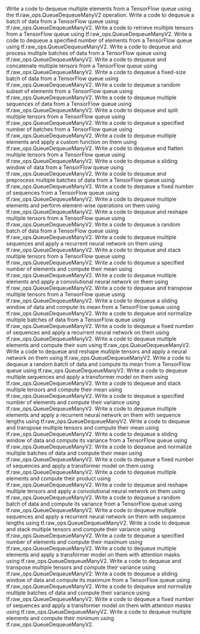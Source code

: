 Write a code to dequeue multiple elements from a TensorFlow queue using the tf.raw_ops.QueueDequeueManyV2 operation.
Write a code to dequeue a batch of data from a TensorFlow queue using tf.raw_ops.QueueDequeueManyV2.
Write a code to retrieve multiple tensors from a TensorFlow queue using tf.raw_ops.QueueDequeueManyV2.
Write a code to dequeue a specified number of elements from a TensorFlow queue using tf.raw_ops.QueueDequeueManyV2.
Write a code to dequeue and process multiple batches of data from a TensorFlow queue using tf.raw_ops.QueueDequeueManyV2.
Write a code to dequeue and concatenate multiple tensors from a TensorFlow queue using tf.raw_ops.QueueDequeueManyV2.
Write a code to dequeue a fixed-size batch of data from a TensorFlow queue using tf.raw_ops.QueueDequeueManyV2.
Write a code to dequeue a random subset of elements from a TensorFlow queue using tf.raw_ops.QueueDequeueManyV2.
Write a code to dequeue multiple sequences of data from a TensorFlow queue using tf.raw_ops.QueueDequeueManyV2.
Write a code to dequeue and split multiple tensors from a TensorFlow queue using tf.raw_ops.QueueDequeueManyV2.
Write a code to dequeue a specified number of batches from a TensorFlow queue using tf.raw_ops.QueueDequeueManyV2.
Write a code to dequeue multiple elements and apply a custom function on them using tf.raw_ops.QueueDequeueManyV2.
Write a code to dequeue and flatten multiple tensors from a TensorFlow queue using tf.raw_ops.QueueDequeueManyV2.
Write a code to dequeue a sliding window of data from a TensorFlow queue using tf.raw_ops.QueueDequeueManyV2.
Write a code to dequeue and preprocess multiple batches of data from a TensorFlow queue using tf.raw_ops.QueueDequeueManyV2.
Write a code to dequeue a fixed number of sequences from a TensorFlow queue using tf.raw_ops.QueueDequeueManyV2.
Write a code to dequeue multiple elements and perform element-wise operations on them using tf.raw_ops.QueueDequeueManyV2.
Write a code to dequeue and reshape multiple tensors from a TensorFlow queue using tf.raw_ops.QueueDequeueManyV2.
Write a code to dequeue a random batch of data from a TensorFlow queue using tf.raw_ops.QueueDequeueManyV2.
Write a code to dequeue multiple sequences and apply a recurrent neural network on them using tf.raw_ops.QueueDequeueManyV2.
Write a code to dequeue and stack multiple tensors from a TensorFlow queue using tf.raw_ops.QueueDequeueManyV2.
Write a code to dequeue a specified number of elements and compute their mean using tf.raw_ops.QueueDequeueManyV2.
Write a code to dequeue multiple elements and apply a convolutional neural network on them using tf.raw_ops.QueueDequeueManyV2.
Write a code to dequeue and transpose multiple tensors from a TensorFlow queue using tf.raw_ops.QueueDequeueManyV2.
Write a code to dequeue a sliding window of data and compute its mean from a TensorFlow queue using tf.raw_ops.QueueDequeueManyV2.
Write a code to dequeue and normalize multiple batches of data from a TensorFlow queue using tf.raw_ops.QueueDequeueManyV2.
Write a code to dequeue a fixed number of sequences and apply a recurrent neural network on them using tf.raw_ops.QueueDequeueManyV2.
Write a code to dequeue multiple elements and compute their sum using tf.raw_ops.QueueDequeueManyV2.
Write a code to dequeue and reshape multiple tensors and apply a neural network on them using tf.raw_ops.QueueDequeueManyV2.
Write a code to dequeue a random batch of data and compute its mean from a TensorFlow queue using tf.raw_ops.QueueDequeueManyV2.
Write a code to dequeue multiple sequences and apply a transformer model on them using tf.raw_ops.QueueDequeueManyV2.
Write a code to dequeue and stack multiple tensors and compute their mean using tf.raw_ops.QueueDequeueManyV2.
Write a code to dequeue a specified number of elements and compute their variance using tf.raw_ops.QueueDequeueManyV2.
Write a code to dequeue multiple elements and apply a recurrent neural network on them with sequence lengths using tf.raw_ops.QueueDequeueManyV2.
Write a code to dequeue and transpose multiple tensors and compute their mean using tf.raw_ops.QueueDequeueManyV2.
Write a code to dequeue a sliding window of data and compute its variance from a TensorFlow queue using tf.raw_ops.QueueDequeueManyV2.
Write a code to dequeue and normalize multiple batches of data and compute their mean using tf.raw_ops.QueueDequeueManyV2.
Write a code to dequeue a fixed number of sequences and apply a transformer model on them using tf.raw_ops.QueueDequeueManyV2.
Write a code to dequeue multiple elements and compute their product using tf.raw_ops.QueueDequeueManyV2.
Write a code to dequeue and reshape multiple tensors and apply a convolutional neural network on them using tf.raw_ops.QueueDequeueManyV2.
Write a code to dequeue a random batch of data and compute its variance from a TensorFlow queue using tf.raw_ops.QueueDequeueManyV2.
Write a code to dequeue multiple sequences and apply a recurrent neural network on them with sequence lengths using tf.raw_ops.QueueDequeueManyV2.
Write a code to dequeue and stack multiple tensors and compute their variance using tf.raw_ops.QueueDequeueManyV2.
Write a code to dequeue a specified number of elements and compute their maximum using tf.raw_ops.QueueDequeueManyV2.
Write a code to dequeue multiple elements and apply a transformer model on them with attention masks using tf.raw_ops.QueueDequeueManyV2.
Write a code to dequeue and transpose multiple tensors and compute their variance using tf.raw_ops.QueueDequeueManyV2.
Write a code to dequeue a sliding window of data and compute its maximum from a TensorFlow queue using tf.raw_ops.QueueDequeueManyV2.
Write a code to dequeue and normalize multiple batches of data and compute their variance using tf.raw_ops.QueueDequeueManyV2.
Write a code to dequeue a fixed number of sequences and apply a transformer model on them with attention masks using tf.raw_ops.QueueDequeueManyV2.
Write a code to dequeue multiple elements and compute their minimum using tf.raw_ops.QueueDequeueManyV2.